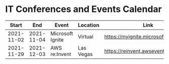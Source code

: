 # IT Conferences and Events Calendar

| Start      | End        | Event            | Location  | Link                                |
| ---------- | ---------- | ---------------- | --------- | ----------------------------------- |
| 2021-11-02 | 2021-11-04 | Microsoft Ignite | Virtual   | https://myignite.microsoft.com/home |
| 2021-11-29 | 2021-12-03 | AWS re:Invent    | Las Vegas | https://reinvent.awsevents.com/     |
